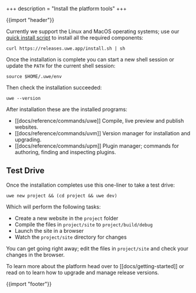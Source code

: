 +++
description = "Install the platform tools"
+++

{{import "header"}}

Currently we support the Linux and MacOS operating systems; use our [quick install script][] to install all the required components:

```text
curl https://releases.uwe.app/install.sh | sh
```

Once the installation is complete you can start a new shell session or update the `PATH` for the current shell session:

```text
source $HOME/.uwe/env
```

Then check the installation succeeded:

```text
uwe --version
```

After installation these are the installed programs:

* [[docs/reference/commands/uwe]] Compile, live preview and publish websites.
* [[docs/reference/commands/uvm]] Version manager for installation and upgrading.
* [[docs/reference/commands/upm]] Plugin manager; commands for authoring, finding and inspecting plugins.

## Test Drive

Once the installation completes use this one-liner to take a test drive:

```text
uwe new project && (cd project && uwe dev)
```

Which will perform the following tasks:

* Create a new website in the `project` folder
* Compile the files in `project/site` to `project/build/debug`
* Launch the site in a browser
* Watch the `project/site` directory for changes

You can get going right away; edit the files in `project/site` and check your changes in the browser.

To learn more about the platform head over to [[docs/getting-started]] or read on to learn how to upgrade and manage release versions.

{{import "footer"}}

[quick install script]: https://github.com/uwe-app/releases/blob/main/install.sh
